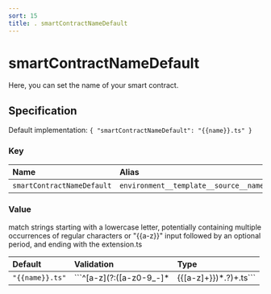 ```yaml
---
sort: 15
title: . smartContractNameDefault
---
```


# smartContractNameDefault

Here, you can set the name of your smart contract.


## Specification

Default implementation: ```{ "smartContractNameDefault": "{{name}}.ts" }```

### Key

| **Name** | **Alias** | **Methods** | **Category** |  
|:--|:--|:--|:--|
| ```smartContractNameDefault``` | ```environment__template__source__name``` | [setEnvironment](../methods/setEnvironment.html#options) | [Workspace](../options/#workspace) |

### Value

match strings starting with a lowercase letter, potentially containing multiple occurrences of regular characters or "{{a-z}}" input followed by an optional period, and ending with the extension.ts

| **Default** | **Validation** | **Type** |
|:--|:--|:--|
| ```"{{name}}.ts"``` | ```^[a-z](?:([a-z0-9_-]*|{{[a-z]+}})*.?)+.ts``` | ```string``` |

